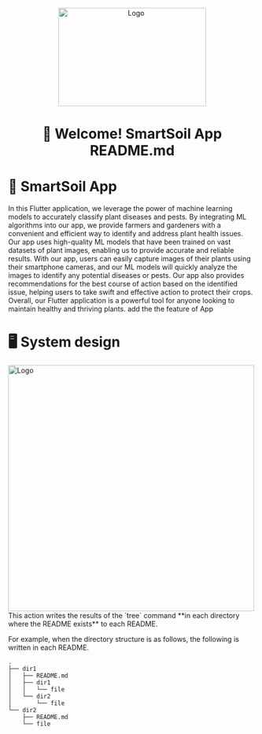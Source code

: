 
<br />
<div align="center">
  <a href="https://github.com/othneildrew/Best-README-Template">
    <img src="https://github.com/shadymohamed532001/SmartSoil/assets/126605393/ab959f5b-b246-4af1-ac7f-4422b0ea48d9" alt="Logo" width="300" height="200">
  </a>  
  
# 👋 Welcome! SmartSoil App README.md

<div align="start">
  
# 📱 SmartSoil App

In this Flutter application, we leverage the power of machine learning models to accurately classify plant diseases and pests. By integrating ML algorithms into our app, we provide farmers and gardeners with a convenient and efficient way to identify and address plant health issues. Our app uses high-quality ML models that have been trained on vast datasets of plant images, enabling us to provide accurate and reliable results. With our app, users can easily capture images of their plants using their smartphone cameras, and our ML models will quickly analyze the images to identify any potential diseases or pests. Our app also provides recommendations for the best course of action based on the identified issue, helping users to take swift and effective action to protect their crops. Overall, our Flutter application is a powerful tool for anyone looking to maintain healthy and thriving plants.
add the the feature of App

<div align="start">
  
# 🖥️ System design
<div align="start">
<img src="https://github.com/shadymohamed532001/Doc/assets/126605393/2aae2522-1512-44e6-a76a-3e38401a667a" alt="Logo" width="500" height="500">
This action writes the results of the `tree` command **in each directory where the README exists** to each README.  
  
For example, when the directory structure is as follows, the following is written in each README.

```
.
├── dir1
│   ├── README.md
│   ├── dir1
│   │   └── file
│   └── dir2
│       └── file
└── dir2
    ├── README.md
    └── file
      


